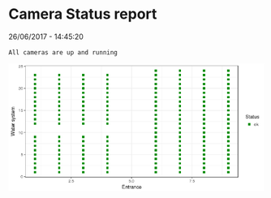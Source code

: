 Camera Status report
================
26/06/2017 - 14:45:20

    All cameras are up and running

![](camreport_files/figure-markdown_github/unnamed-chunk-2-1.png)

